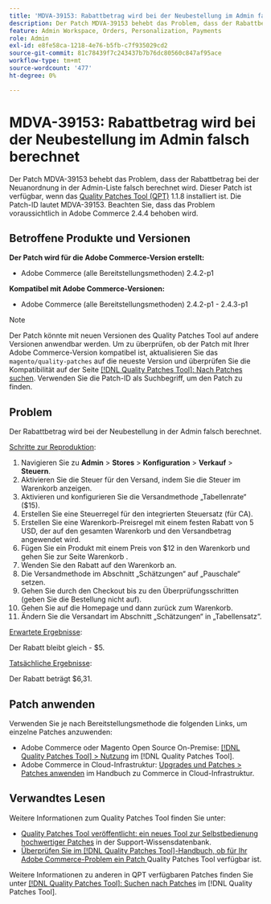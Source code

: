 ```yaml
---
title: 'MDVA-39153: Rabattbetrag wird bei der Neubestellung im Admin falsch berechnet'
description: Der Patch MDVA-39153 behebt das Problem, dass der Rabattbetrag bei der Neuanordnung in der Admin-Liste falsch berechnet wird. Dieser Patch ist verfügbar, wenn das [Quality Patches Tool (QPT)](https://experienceleague.adobe.com/en/docs/commerce-knowledge-base/kb/announcements/commerce-announcements/magento-quality-patches-released-new-tool-to-self-serve-quality-patches) 1.1.8 installiert ist. Die Patch-ID lautet MDVA-39153. Beachten Sie, dass das Problem voraussichtlich in Adobe Commerce 2.4.4 behoben wird.
feature: Admin Workspace, Orders, Personalization, Payments
role: Admin
exl-id: e8fe58ca-1218-4e76-b5fb-c7f935029cd2
source-git-commit: 81c78439f7c243437b7b76dc80560c847af95ace
workflow-type: tm+mt
source-wordcount: '477'
ht-degree: 0%

---
```


# MDVA-39153: Rabattbetrag wird bei der Neubestellung im Admin falsch berechnet

Der Patch MDVA-39153 behebt das Problem, dass der Rabattbetrag bei der Neuanordnung in der Admin-Liste falsch berechnet wird. Dieser Patch ist verfügbar, wenn das [Quality Patches Tool (QPT)](https://experienceleague.adobe.com/en/docs/commerce-knowledge-base/kb/announcements/commerce-announcements/magento-quality-patches-released-new-tool-to-self-serve-quality-patches) 1.1.8 installiert ist. Die Patch-ID lautet MDVA-39153. Beachten Sie, dass das Problem voraussichtlich in Adobe Commerce 2.4.4 behoben wird.

## Betroffene Produkte und Versionen

**Der Patch wird für die Adobe Commerce-Version erstellt:**

* Adobe Commerce (alle Bereitstellungsmethoden) 2.4.2-p1

**Kompatibel mit Adobe Commerce-Versionen:**

* Adobe Commerce (alle Bereitstellungsmethoden) 2.4.2-p1 - 2.4.3-p1

>[!NOTE]
>
>Der Patch könnte mit neuen Versionen des Quality Patches Tool auf andere Versionen anwendbar werden. Um zu überprüfen, ob der Patch mit Ihrer Adobe Commerce-Version kompatibel ist, aktualisieren Sie das `magento/quality-patches` auf die neueste Version und überprüfen Sie die Kompatibilität auf der Seite [[!DNL Quality Patches Tool]: Nach Patches suchen](https://experienceleague.adobe.com/en/docs/commerce-knowledge-base/kb/announcements/commerce-announcements/magento-quality-patches-released-new-tool-to-self-serve-quality-patches). Verwenden Sie die Patch-ID als Suchbegriff, um den Patch zu finden.

## Problem

Der Rabattbetrag wird bei der Neubestellung in der Admin falsch berechnet.

<u>Schritte zur Reproduktion</u>:

1. Navigieren Sie zu **Admin** > **Stores** > **Konfiguration** > **Verkauf** > **Steuern**.
1. Aktivieren Sie die Steuer für den Versand, indem Sie die Steuer im Warenkorb anzeigen.
1. Aktivieren und konfigurieren Sie die Versandmethode „Tabellenrate“ ($15).
1. Erstellen Sie eine Steuerregel für den integrierten Steuersatz (für CA).
1. Erstellen Sie eine Warenkorb-Preisregel mit einem festen Rabatt von 5 USD, der auf den gesamten Warenkorb und den Versandbetrag angewendet wird.
1. Fügen Sie ein Produkt mit einem Preis von $12 in den Warenkorb und gehen Sie zur Seite Warenkorb .
1. Wenden Sie den Rabatt auf den Warenkorb an.
1. Die Versandmethode im Abschnitt „Schätzungen“ auf „Pauschale“ setzen.
1. Gehen Sie durch den Checkout bis zu den Überprüfungsschritten (geben Sie die Bestellung nicht auf).
1. Gehen Sie auf die Homepage und dann zurück zum Warenkorb.
1. Ändern Sie die Versandart im Abschnitt „Schätzungen“ in „Tabellensatz“.

<u>Erwartete Ergebnisse</u>:

Der Rabatt bleibt gleich - $5.

<u>Tatsächliche Ergebnisse</u>:

Der Rabatt beträgt $6,31.

## Patch anwenden

Verwenden Sie je nach Bereitstellungsmethode die folgenden Links, um einzelne Patches anzuwenden:

* Adobe Commerce oder Magento Open Source On-Premise: [[!DNL Quality Patches Tool] > Nutzung](/help/tools/quality-patches-tool/usage.md) im [!DNL Quality Patches Tool].
* Adobe Commerce in Cloud-Infrastruktur: [Upgrades und Patches > Patches anwenden](https://experienceleague.adobe.com/docs/commerce-cloud-service/user-guide/develop/upgrade/apply-patches.html) im Handbuch zu Commerce in Cloud-Infrastruktur.

## Verwandtes Lesen

Weitere Informationen zum Quality Patches Tool finden Sie unter:

* [Quality Patches Tool veröffentlicht: ein neues Tool zur Selbstbedienung hochwertiger Patches](https://experienceleague.adobe.com/en/docs/commerce-knowledge-base/kb/announcements/commerce-announcements/magento-quality-patches-released-new-tool-to-self-serve-quality-patches) in der Support-Wissensdatenbank.
* [Überprüfen Sie im [!DNL Quality Patches Tool]-Handbuch, ob für Ihr Adobe Commerce-Problem ein Patch ](/help/tools/quality-patches-tool/patches-available-in-qpt/check-patch-for-magento-issue-with-magento-quality-patches.md) Quality Patches Tool verfügbar ist.

Weitere Informationen zu anderen in QPT verfügbaren Patches finden Sie unter [[!DNL Quality Patches Tool]: Suchen nach Patches](https://experienceleague.adobe.com/tools/commerce-quality-patches/index.html) im [!DNL Quality Patches Tool].
